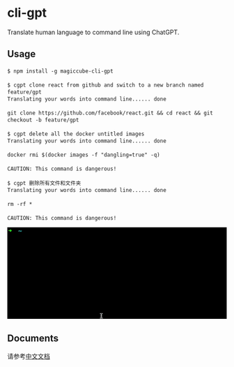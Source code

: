 # cli-gpt

Translate human language to command line using ChatGPT.

## Usage

```sh-session
$ npm install -g magiccube-cli-gpt

$ cgpt clone react from github and switch to a new branch named feature/gpt
Translating your words into command line...... done

git clone https://github.com/facebook/react.git && cd react && git checkout -b feature/gpt

$ cgpt delete all the docker untitled images
Translating your words into command line...... done

docker rmi $(docker images -f "dangling=true" -q)

CAUTION: This command is dangerous!

$ cgpt 删除所有文件和文件夹
Translating your words into command line...... done

rm -rf *

CAUTION: This command is dangerous!
```

![](docs/images/animation.gif)

## Documents

请参考[中文文档](docs/index.md)
